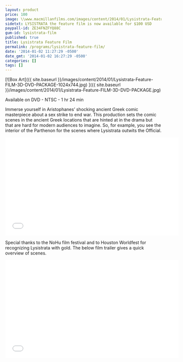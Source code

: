 ```yaml
---
layout: product
price: 100
image: \\www.macmillanfilms.com/images/content/2014/01/Lysistrata-Feature-FILM-3D-DVD-PACKAGE.jpg
sidetxt: LYSISTRATA the feature film is now available for $100 USD
paypall-id: ZE34FNZFYQ88C
gum-id: lysistrata-film
published: true
title: Lysistrata Feature Film
permalink: /programs/lysistrata-feature-film/
date: '2014-01-02 11:27:29 -0500'
date_gmt: '2014-01-02 16:27:29 -0500'
categories: []
tags: []
---
```

[![Box Art]({{ site.baseurl }}/images/content/2014/01/Lysistrata-Feature-FILM-3D-DVD-PACKAGE-1024x744.jpg) ]({{ site.baseurl }}/images/content/2014/01/Lysistrata-Feature-FILM-3D-DVD-PACKAGE.jpg)

Available on DVD - NTSC - 1 hr 24 min

Immerse yourself in Aristophanes’ shocking ancient Greek comic masterpiece about a sex strike to end war. This production sets the comic scenes in the ancient Greek locations that are hinted at in the drama but that are hard for modern audiences to imagine. So, for example, you see the interior of the Parthenon for the scenes where Lysistrata outwits the Official.

<iframe src="//www.youtube.com/embed/sCzmowU7E4U?list=UUEXS3vn0MXMsjkJVdxdaKag&rel=0&amp;modestbranding=1&amp;autohide=1" width="560" height="315" frameborder="0" allowfullscreen="allowfullscreen"></iframe>

Special thanks to the NoHu film festival and to Houston Worldfest for recognizing Lysistrata with gold. The below film trailer gives a quick overview of scenes.

<iframe src="//www.youtube.com/embed/i9BKdgVqI5I?list=UUEXS3vn0MXMsjkJVdxdaKag&rel=0&amp;modestbranding=1&amp;autohide=1" width="560" height="315" frameborder="0" allowfullscreen="allowfullscreen"></iframe>
